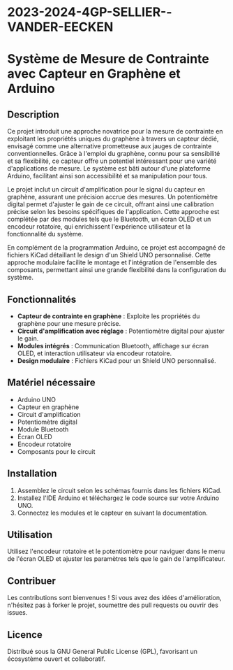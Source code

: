 # 2023-2024-4GP-SELLIER--VANDER-EECKEN

# Système de Mesure de Contrainte avec Capteur en Graphène et Arduino

## Description

Ce projet introduit une approche novatrice pour la mesure de contrainte en exploitant les propriétés uniques du graphène à travers un capteur dédié, envisagé comme une alternative prometteuse aux jauges de contrainte conventionnelles. Grâce à l'emploi du graphène, connu pour sa sensibilité et sa flexibilité, ce capteur offre un potentiel intéressant pour une variété d'applications de mesure. Le système est bâti autour d'une plateforme Arduino, facilitant ainsi son accessibilité et sa manipulation pour tous.

Le projet inclut un circuit d'amplification pour le signal du capteur en graphène, assurant une précision accrue des mesures. Un potentiomètre digital permet d'ajuster le gain de ce circuit, offrant ainsi une calibration précise selon les besoins spécifiques de l'application. Cette approche est complétée par des modules tels que le Bluetooth, un écran OLED et un encodeur rotatoire, qui enrichissent l'expérience utilisateur et la fonctionnalité du système.

En complément de la programmation Arduino, ce projet est accompagné de fichiers KiCad détaillant le design d'un Shield UNO personnalisé. Cette approche modulaire facilite le montage et l'intégration de l'ensemble des composants, permettant ainsi une grande flexibilité dans la configuration du système.

## Fonctionnalités

- **Capteur de contrainte en graphène** : Exploite les propriétés du graphène pour une mesure précise.
- **Circuit d'amplification avec réglage** : Potentiomètre digital pour ajuster le gain.
- **Modules intégrés** : Communication Bluetooth, affichage sur écran OLED, et interaction utilisateur via encodeur rotatoire.
- **Design modulaire** : Fichiers KiCad pour un Shield UNO personnalisé.

## Matériel nécessaire

- Arduino UNO
- Capteur en graphène
- Circuit d'amplification
- Potentiomètre digital
- Module Bluetooth
- Écran OLED
- Encodeur rotatoire
- Composants pour le circuit

## Installation

1. Assemblez le circuit selon les schémas fournis dans les fichiers KiCad.
2. Installez l'IDE Arduino et téléchargez le code source sur votre Arduino UNO.
3. Connectez les modules et le capteur en suivant la documentation.

## Utilisation

Utilisez l'encodeur rotatoire et le potentiomètre pour naviguer dans le menu de l'écran OLED et ajuster les paramètres tels que le gain de l'amplificateur.

## Contribuer

Les contributions sont bienvenues ! Si vous avez des idées d'amélioration, n'hésitez pas à forker le projet, soumettre des pull requests ou ouvrir des issues.

## Licence

Distribué sous la GNU General Public License (GPL), favorisant un écosystème ouvert et collaboratif.
